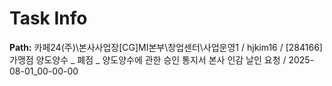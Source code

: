 # Task Info

**Path:** 카페24(주)\본사사업장\[CG]MI본부\창업센터\사업운영1 / hjkim16 / [284166] 가맹점 양도양수 _ 폐점 _ 양도양수에 관한 승인 통지서 본사 인감 날인 요청 / 2025-08-01_00-00-00

